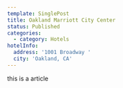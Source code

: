 ```yaml
---
template: SinglePost
title: Oakland Marriott City Center
status: Published
categories:
  - category: Hotels
hotelInfo:
  address: '1001 Broadway '
  city: 'Oakland, CA'
---
```

this is a article
    
